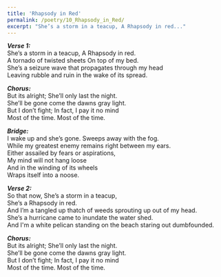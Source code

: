 ```yaml
---
title: 'Rhapsody in Red'
permalink: /poetry/10_Rhapsody_in_Red/
excerpt: "She’s a storm in a teacup, A Rhapsody in red..."
---
```


***Verse 1:*** \
  She’s a storm in a teacup, A Rhapsody in red. \
  A tornado of twisted sheets On top of my bed. \
  She’s a seizure wave that propagates through my head \
  Leaving rubble and ruin in the wake of its spread.

***Chorus:*** \
  But its alright; She’ll only last the night. \
  She’ll be gone come the dawns gray light. \
  But I don’t fight; In fact, I pay it no mind \
  Most of the time. Most of the time.

***Bridge:*** \
  I wake up and she’s gone. Sweeps away with the fog. \
  While my greatest enemy remains right between my ears. \
  Either assailed by fears or aspirations, \
  My mind will not hang loose \
  And in the winding of its wheels \
  Wraps itself into a noose.

***Verse 2:*** \
  So that now, She’s a storm in a teacup, \
  She’s a Rhapsody in red. \
  And I’m a tangled up thatch of weeds sprouting up out of my head. \
  She’s a hurricane came to inundate the water shed. \
  And I'm a white pelican standing on the beach staring out dumbfounded.

***Chorus:*** \
  But its alright; She’ll only last the night. \
  She’ll be gone come the dawns gray light. \
  But I don’t fight; In fact, I pay it no mind \
  Most of the time. Most of the time.
